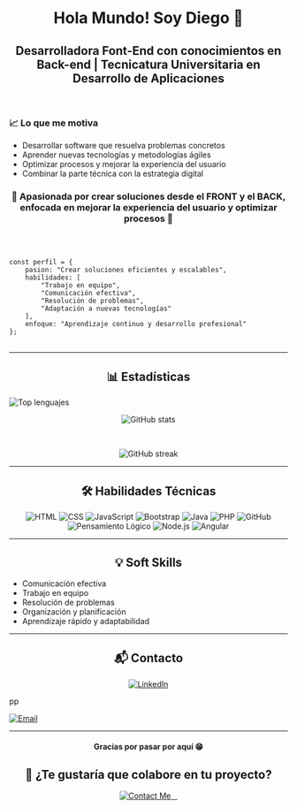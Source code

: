 ## <h1 align="center">Hola Mundo! Soy Diego 👋</h1>

<h2 align="center">Desarrolladora Font-End con conocimientos en Back-end | Tecnicatura Universitaria en Desarrollo de Aplicaciones</h2>

<br/>
<h3 id="motivacion">📈 Lo que me motiva</h3>
  <ul>
    <li>Desarrollar software que resuelva problemas concretos</li>
    <li>Aprender nuevas tecnologías y metodologías ágiles</li>
    <li>Optimizar procesos y mejorar la experiencia del usuario</li>
    <li>Combinar la parte técnica con la estrategia digital</li>
  </ul>


<!--
**Diego-Santellan/Diego-Santellan** is a ✨ _special_ ✨ repository because its `README.md` (this file) appears on your GitHub profile.

Here are some ideas to get you started:

- 🔭 I’m currently working on ...
- 🌱 I’m currently learning ...
- 👯 I’m looking to collaborate on ...
- 🤔 I’m looking for help with ...
- 💬 Ask me about ...
- 📫 How to reach me: ...
- 😄 Pronouns: ...
- ⚡ Fun fact: ...
-->

<h3 align="center">🎯 Apasionada por crear soluciones desde el FRONT y el BACK, enfocada en mejorar la experiencia del usuario y optimizar procesos 🚀</h3>
<br />

<pre>
<code class="language-javascript">
const perfil = {
    pasion: "Crear soluciones eficientes y escalables",
    habilidades: [
        "Trabajo en equipo",
        "Comunicación efectiva",
        "Resolución de problemas",
        "Adaptación a nuevas tecnologías"
    ],
    enfoque: "Aprendizaje continuo y desarrollo profesional"
};
</code>
</pre>

<hr />

<h2 align="center">📊 Estadísticas</h2>
<p align="center">
<img align="left" src="https://github-readme-stats.vercel.app/api/top-langs?username=Diego-Santellan&show_icons=true&theme=dark&locale=es&layout=compact" alt="Top lenguajes" />
</p>
<br />
<p align="center">
<img src="https://github-readme-stats.vercel.app/api?username=Diego-Santellan&show_icons=true&theme=highcontrast&title_color=cfd147&locale=es" alt="GitHub stats" />
</p>
<br />
<p align="center">
<img src="https://github-readme-streak-stats.herokuapp.com/?user=Diego-Santellan&theme=dark" alt="GitHub streak" />
</p>

<hr />

<h2 align="center">🛠 Habilidades Técnicas</h2>
<p align="center">
<img src="https://img.shields.io/badge/-HTML-05122A?style=flat&logo=HTML5" alt="HTML" />
<img src="https://img.shields.io/badge/-CSS-05122A?style=flat&logo=CSS3&logoColor=1572B6" alt="CSS" />
<img src="https://img.shields.io/badge/-JavaScript-05122A?style=flat&logo=javascript" alt="JavaScript" />
<img src="https://img.shields.io/badge/-Bootstrap-05122A?style=flat&logo=bootstrap&logoColor=563D7C" alt="Bootstrap" />
<img src="https://img.shields.io/badge/-Java-05122A?style=flat&logo=java&logoColor=007396" alt="Java" />
<img src="https://img.shields.io/badge/-PHP-05122A?style=flat&logo=php&logoColor=777BB4" alt="PHP" />
<img src="https://img.shields.io/badge/-GitHub-181717?style=flat-square&logo=github" alt="GitHub" />
<img src="https://img.shields.io/badge/-Pensamiento%20Lógico-05122A?style=flat&logo=brain&logoColor=F7DF1E" alt="Pensamiento Lógico" />
<img src="https://img.shields.io/badge/-Node.js-05122A?style=flat&logo=node.js" alt="Node.js" />
<img src="https://img.shields.io/badge/-Angular-DD0031?style=flat&logo=angular&logoColor=white" alt="Angular" />
</p>

<hr/>

<h2 align="center">💡 Soft Skills</h2>
<ul>
<li>Comunicación efectiva</li>
<li>Trabajo en equipo</li>
<li>Resolución de problemas</li>
<li>Organización y planificación</li>
<li>Aprendizaje rápido y adaptabilidad</li>
</ul>

<hr />

<h2 align="center">📬 Contacto</h2>
<p align="center">
<a href="https://www.linkedin.com/in/diego-santellan/">
<img src="https://img.shields.io/badge/-Lis%20Medina-0077B5?style=flat&logo=Linkedin&logoColor=white" alt="LinkedIn" />
</a>
  <p>pp</p>
<a href="mailto:dsantellan@alumnos.exa.unicen.edu.ar">
<img src="https://img.shields.io/badge/-lm30540@gmail.com-D14836?style=flat&logo=Gmail&logoColor=white" alt="Email" />
</a>
</p>

<hr />

<h4 align="center">Gracias por pasar por aquí 😁</h4>
<h2 align="center">🚀 ¿Te gustaría que colabore en tu proyecto?</h2>
<p align="center">
  <a href="mailto:lm30540@gmail.com">
    <img src="https://img.shields.io/badge/-Contáctame-008CFF?style=for-the-badge&logo=gmail&logoColor=white" alt="Contact Me"/>
  </a>
</p>


